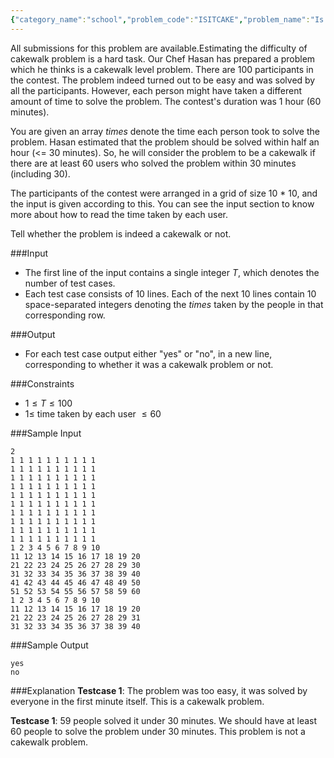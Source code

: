 ```yaml
---
{"category_name":"school","problem_code":"ISITCAKE","problem_name":"Is it a Cakewalk Problem","languages_supported":{"0":"C","1":"CPP14","2":"JAVA","3":"PYTH","4":"PYTH 3.6","5":"PYPY","6":"CS2","7":"PAS fpc","8":"PAS gpc","9":"RUBY","10":"PHP","11":"GO","12":"NODEJS","13":"HASK","14":"rust","15":"SCALA","16":"swift","17":"D","18":"PERL","19":"FORT","20":"WSPC","21":"ADA","22":"CAML","23":"ICK","24":"BF","25":"ASM","26":"CLPS","27":"PRLG","28":"ICON","29":"SCM qobi","30":"PIKE","31":"ST","32":"NICE","33":"LUA","34":"BASH","35":"NEM","36":"LISP sbcl","37":"LISP clisp","38":"SCM guile","39":"JS","40":"ERL","41":"TCL","42":"kotlin","43":"PERL6","44":"TEXT","45":"SCM chicken","46":"PYP3","47":"CLOJ","48":"COB","49":"FS"},"max_timelimit":1,"source_sizelimit":50000,"problem_author":"admin2","problem_tester":null,"date_added":"25-12-2018","tags":{"0":"admin2"},"time":{"view_start_date":1546074900,"submit_start_date":1546074900,"visible_start_date":1546074900,"end_date":1735669800},"is_direct_submittable":false,"layout":"problem"}
---
```

<span class="solution-visible-txt">All submissions for this problem are available.</span>Estimating the difficulty of cakewalk problem is a hard task. Our Chef Hasan has prepared a problem which he thinks is a cakewalk level problem. There are 100 participants in the contest. The problem indeed turned out to be easy and was solved by all the participants. However, each person might have taken a different amount of time to solve the problem. The contest's duration was 1 hour (60 minutes).  

You are given an array $times$ denote the time each person took to solve the problem. Hasan estimated that the problem should be solved within half an hour (<= 30 minutes). So, he will consider the problem to be a cakewalk if there are at least 60 users who solved the problem within 30 minutes (including 30). 

The participants of the contest were arranged in a grid of size 10 * 10, and the input is given according to this. You can see the input section to know more about how to read the time taken by each user.

Tell whether the problem is indeed a cakewalk or not.

###Input
- The first line of the input contains a single integer $T$, which denotes the number of test cases.
- Each test case consists of 10 lines. Each of the next 10 lines contain 10 space-separated integers denoting the $times$ taken by the people in that corresponding row.

###Output
- For each test case output either "yes" or "no", in a new line, corresponding to whether it was a cakewalk problem or not.

###Constraints
- $1 \leq T \leq 100$
- $1 \leq$ time taken by each user $\leq 60$

###Sample Input
```
2
1 1 1 1 1 1 1 1 1 1
1 1 1 1 1 1 1 1 1 1
1 1 1 1 1 1 1 1 1 1
1 1 1 1 1 1 1 1 1 1
1 1 1 1 1 1 1 1 1 1
1 1 1 1 1 1 1 1 1 1
1 1 1 1 1 1 1 1 1 1
1 1 1 1 1 1 1 1 1 1
1 1 1 1 1 1 1 1 1 1
1 1 1 1 1 1 1 1 1 1
1 2 3 4 5 6 7 8 9 10
11 12 13 14 15 16 17 18 19 20
21 22 23 24 25 26 27 28 29 30
31 32 33 34 35 36 37 38 39 40
41 42 43 44 45 46 47 48 49 50
51 52 53 54 55 56 57 58 59 60
1 2 3 4 5 6 7 8 9 10
11 12 13 14 15 16 17 18 19 20
21 22 23 24 25 26 27 28 29 31
31 32 33 34 35 36 37 38 39 40
```

###Sample Output
```
yes
no

```

###Explanation
**Testcase 1**: The problem was too easy, it was solved by everyone in the first minute itself. This is a cakewalk problem.

**Testcase 1**: 59 people solved it under 30 minutes. We should have at least 60 people to solve the problem under 30 minutes. This problem is not a cakewalk problem.